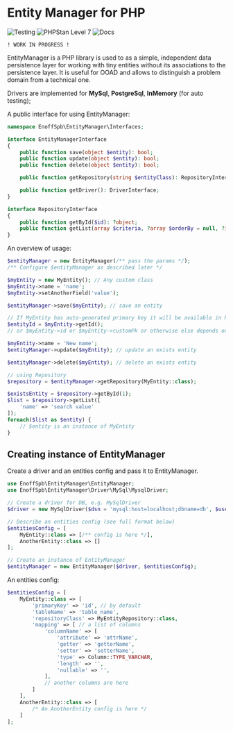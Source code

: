 Entity Manager for PHP
==============

![Testing](https://github.com/enoffspb/php-entity-manager/actions/workflows/testing.yml/badge.svg)
![PHPStan Level 7](https://img.shields.io/badge/PHPStan-level%207-brightgreen)
![Docs](https://enoffspb.github.io/Images/docs-badge.svg)

```
! WORK IN PROGRESS !
```
EntityManager is a PHP library is used to as a simple, independent data persistence layer for working with
tiny entities without its associations to the persistence layer. 
It is useful for OOAD and allows to distinguish a problem domain from a technical one.

Drivers are implemented for **MySql**, **PostgreSql**, **InMemory** (for auto testing);

A public interface for using EntityManager:
```php
namespace EnoffSpb\EntityManager\Interfaces;

interface EntityManagerInterface
{
    public function save(object $entity): bool;
    public function update(object $entity): bool;
    public function delete(object $entity): bool;

    public function getRepository(string $entityClass): RepositoryInterface;

    public function getDriver(): DriverInterface;
}

interface RepositoryInterface
{
    public function getById($id): ?object;
    public function getList(array $criteria, ?array $orderBy = null, ?int $limit = null, ?int $offset = null): array;
}
```

An overview of usage:
```php
$entityManager = new EntityManager(/** pass the params */);
/** Configure $entityManager as described later */

$myEntity = new MyEntity(); // Any custom class
$myEntity->name = 'name';
$myEntity->setAnotherField('value');

$entityManager->save($myEntity); // save an entity

// If MyEntity has auto-generated primary key it will be available in PK field after saving
$entityId = $myEntity->getId();
// or $myEntity->id or $myEntity->customPk or otherwise else depends on an configuration 

$myEntity->name = 'New name';
$entityManager->update($myEntity); // update an exists entity

$entityManager->delete($myEntity); // delete an exists entity

// using Repository
$repository = $entityManager->getRepository(MyEntity::class);

$existsEntity = $repository->getById(1);
$list = $repository->getList([
    'name' => 'search value'
]);
foreach($list as $entity) {
    // $entity is an instance of MyEntity
}
```

Creating instance of EntityManager
------------------------

Create a driver and an entities config and pass it to EntityManager. 
```php
use EnoffSpb\EntityManager\EntityManager;
use EnoffSpb\EntityManager\Driver\MySql\MysqlDriver;

// Create a driver for DB, e.g. MySqlDriver
$driver = new MySqlDriver($dsn = 'mysql:host=localhost;dbname=db', $user = 'user', $password = 'pwd');

// Describe an entities config (see full format below) 
$entitiesConfig = [
    MyEntity::class => [/** config is here */],
    AnotherEntity::class => []
];

// Create an instance of EntityManager
$entityManager = new EntityManager($driver, $entitiesConfig);
```

An entities config:
```php
$entitiesConfig = [
    MyEntity::class => [
        'primaryKey' => 'id', // by default
        'tableName' => 'table_name',
        'repositoryClass' => MyEntityRepository::class,
        'mapping' => [ // a list of columns
            'columnName' => [
                'attribute' => 'attrName',
                'getter' => 'getterName',
                'setter' => 'setterName',
                'type' => Column::TYPE_VARCHAR,
                'length' => '',
                'nullable' => '',
            ],
            // another columns are here
        ]
    ],
    AnotherEntity::class => [
        /* An AnotherEntity config is here */ 
    ]
];
```
